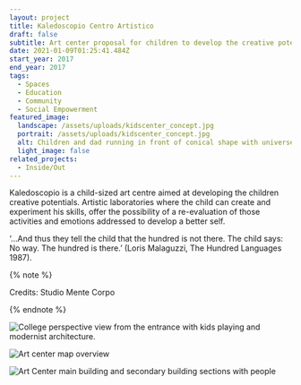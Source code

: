 ```yaml
---
layout: project
title: Kaledoscopio Centro Artistico
draft: false
subtitle: Art center proposal for children to develop the creative potentials in Verona
date: 2021-01-09T01:25:41.484Z
start_year: 2017
end_year: 2017
tags:
  - Spaces
  - Education
  - Community
  - Social Empowerment
featured_image:
  landscape: /assets/uploads/kidscenter_concept.jpg
  portrait: /assets/uploads/kidscenter_concept.jpg
  alt: Children and dad running in front of conical shape with universe background
  light_image: false
related_projects:
  - Inside/Out
---
```

Kaledoscopio is a child-sized art centre aimed at developing the children creative potentials. Artistic laboratories where the child can create and experiment his skills, offer the possibility of a re-evaluation of those activities and emotions addressed to develop a better self.

‘…And thus they tell the child that the hundred is not there. The child says: No way. The hundred is there.’ (Loris Malaguzzi, The Hundred Languages 1987).

{% note %}

Credits: Studio Mente Corpo

{% endnote %}

![College perspective view from the entrance with kids playing and modernist architecture.](/assets/uploads/kidcenter_exterior.jpg "College perspective view from the entrance")

![Art center map overview](/assets/uploads/kids_map.jpg "Art center map overview")

![Art Center main building and secondary building sections with people](/assets/uploads/kids_sections.jpg "Art Center main building and secondary building sections")